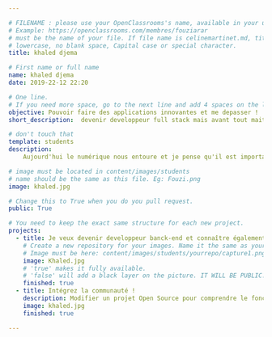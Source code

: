 ```yaml
---

# FILENAME : please use your OpenClassrooms's name, available in your url.
# Example: https://openclassrooms.com/membres/fouziarar
# must be the name of your file. If file name is celinemartinet.md, title is celinemartinet.
# lowercase, no blank space, Capital case or special character.
title: khaled djema

# First name or full name
name: khaled djema
date: 2019-22-12 22:20

# One line.
# If you need more space, go to the next line and add 4 spaces on the left, as in 'description'.
objective: Pouvoir faire des applications innovantes et me depasser !
short_description:  devenir developpeur full stack mais avant tout maitriser python parfaitement !!

# don't touch that
template: students
description:
    Aujourd'hui le numérique nous entoure et je pense qu'il est important de le comprendre et d y contribuer. J'ai toujours été passiionné par le numérique et les nouvelle technologies !!

# image must be located in content/images/students
# name should be the same as this file. Eg: Fouzi.png
image: khaled.jpg

# Change this to True when you do you pull request.
public: True

# You need to keep the exact same structure for each new project.
projects:
  - title: Je veux devenir developpeur banck-end et connaître également le font-end
    # Create a new repository for your images. Name it the same as your nickname and profile picture.
    # Image must be here: content/images/students/yourrepo/capture1.png
    image: Khaled.jpg
    # 'true' makes it fully available.
    # 'false' will add a black layer on the picture. IT WILL BE PUBLIC!
    finished: true
  - title: Intégrez la communauté !
    description: Modifier un projet Open Source pour comprendre le fonctionnement de Git, de Github et des pull requests.
    image: khaled.jpg
    finished: true

---
```

